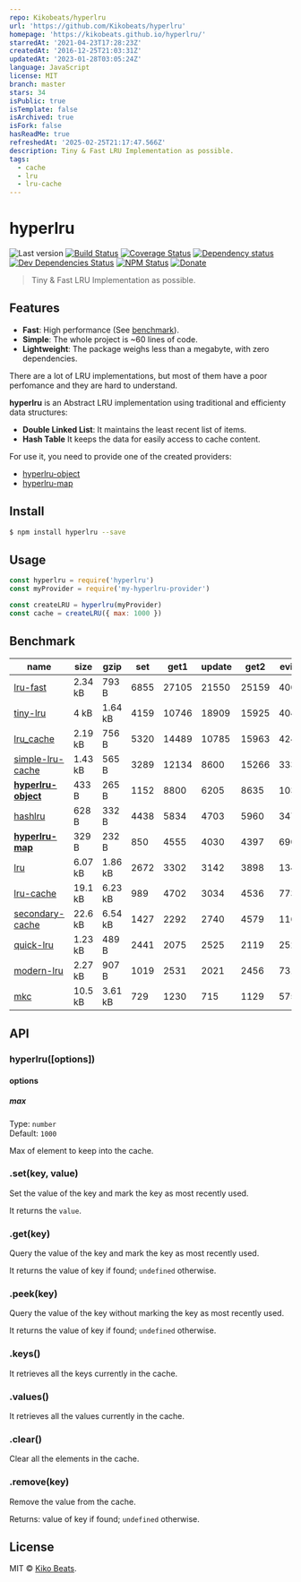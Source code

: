 ```yaml
---
repo: Kikobeats/hyperlru
url: 'https://github.com/Kikobeats/hyperlru'
homepage: 'https://kikobeats.github.io/hyperlru/'
starredAt: '2021-04-23T17:28:23Z'
createdAt: '2016-12-25T21:03:31Z'
updatedAt: '2023-01-28T03:05:24Z'
language: JavaScript
license: MIT
branch: master
stars: 34
isPublic: true
isTemplate: false
isArchived: true
isFork: false
hasReadMe: true
refreshedAt: '2025-02-25T21:17:47.566Z'
description: Tiny & Fast LRU Implementation as possible.
tags:
  - cache
  - lru
  - lru-cache
---
```


# hyperlru

![Last version](https://img.shields.io/github/tag/Kikobeats/hyperlru.svg?style=flat-square)
[![Build Status](https://img.shields.io/travis/Kikobeats/hyperlru/master.svg?style=flat-square)](https://travis-ci.org/Kikobeats/hyperlru)
[![Coverage Status](https://img.shields.io/coveralls/Kikobeats/hyperlru.svg?style=flat-square)](https://coveralls.io/github/Kikobeats/hyperlru)
[![Dependency status](https://img.shields.io/david/Kikobeats/hyperlru.svg?style=flat-square)](https://david-dm.org/Kikobeats/hyperlru)
[![Dev Dependencies Status](https://img.shields.io/david/dev/Kikobeats/hyperlru.svg?style=flat-square)](https://david-dm.org/Kikobeats/hyperlru#info=devDependencies)
[![NPM Status](https://img.shields.io/npm/dm/hyperlru.svg?style=flat-square)](https://www.npmjs.org/package/hyperlru)
[![Donate](https://img.shields.io/badge/donate-paypal-blue.svg?style=flat-square)](https://paypal.me/Kikobeats)

> Tiny & Fast LRU Implementation as possible.

## Features

* **Fast**: High performance (See [benchmark](#benchmark)).
* **Simple**: The whole project is ~60 lines of code.
* **Lightweight**: The package weighs less than a megabyte, with zero dependencies.

There are a lot of LRU implementations, but most of them have a poor perfomance and they are hard to understand.

**hyperlru** is an Abstract LRU implementation using traditional and efficienty data structures:

 - **Double Linked List**: It maintains the least recent list of items.
 - **Hash Table** It keeps the data for easily access to cache content.

For use it, you need to provide one of the created providers:

- [hyperlru-object](https://github.com/Kikobeats/hyperlru-object)
- [hyperlru-map](https://github.com/Kikobeats/hyperlru-map)

## Install

```bash
$ npm install hyperlru --save
```

## Usage

```js
const hyperlru = require('hyperlru')
const myProvider = require('my-hyperlru-provider')

const createLRU = hyperlru(myProvider)
const cache = createLRU({ max: 1000 })
```

## Benchmark

| name                                                | size    | gzip    | set  | get1  | update | get2  | evict |
|-----------------------------------------------------|---------|---------|------|-------|--------|-------|-------|
| [lru-fast](https://npm.im/lru-fast)                 | 2.34 kB | 793 B   | 6855 | 27105 | 21550  | 25159 | 4003  |
| [tiny-lru](https://npm.im/tiny-lru)                 | 4 kB    | 1.64 kB | 4159 | 10746 | 18909  | 15925 | 4042  |
| [lru_cache](https://npm.im/lru_cache)               | 2.19 kB | 756 B   | 5320 | 14489 | 10785  | 15963 | 4242  |
| [simple-lru-cache](https://npm.im/simple-lru-cache) | 1.43 kB | 565 B   | 3289 | 12134 | 8600   | 15266 | 3334  |
| **[hyperlru-object](https://npm.im/hyperlru-object)**   | 433 B   | 265 B   | 1152 | 8800  | 6205   | 8635  | 1039  |
| [hashlru](https://npm.im/hashlru)                   | 628 B   | 332 B   | 4438 | 5834  | 4703   | 5960  | 3474  |
| **[hyperlru-map](https://npm.im/hyperlru-map)**         | 329 B   | 232 B   | 850  | 4555  | 4030   | 4397  | 690   |
| [lru](https://npm.im/lru)                           | 6.07 kB | 1.86 kB | 2672 | 3302  | 3142   | 3898  | 1347  |
| [lru-cache](https://npm.im/lru-cache)               | 19.1 kB | 6.23 kB | 989  | 4702  | 3034   | 4536  | 773   |
| [secondary-cache](https://npm.im/secondary-cache)   | 22.6 kB | 6.54 kB | 1427 | 2292  | 2740   | 4579  | 1164  |
| [quick-lru](https://npm.im/quick-lru)               | 1.23 kB | 489 B   | 2441 | 2075  | 2525   | 2119  | 2525  |
| [modern-lru](https://npm.im/modern-lru)             | 2.27 kB | 907 B   | 1019 | 2531  | 2021   | 2456  | 731   |
| [mkc](https://npm.im/mkc)                           | 10.5 kB | 3.61 kB | 729  | 1230  | 715    | 1129  | 575   |

## API

### hyperlru([options])

#### options

##### max

Type: `number`<br>
Default: `1000`

Max of element to keep into the cache.

### .set(key, value)

Set the value of the key and mark the key as most recently used.

It returns the `value`.

### .get(key)

Query the value of the key and mark the key as most recently used.

It returns the value of key if found; `undefined` otherwise.

### .peek(key)

Query the value of the key without marking the key as most recently used.

It returns the value of key if found; `undefined` otherwise.

### .keys()

It retrieves all the keys currently in the cache.

### .values()

It retrieves all the values currently in the cache.

### .clear()

Clear all the elements in the cache.

### .remove(key)

Remove the value from the cache.

Returns: value of key if found; `undefined` otherwise.

## License

MIT © [Kiko Beats](https://github.com/Kikobeats).
